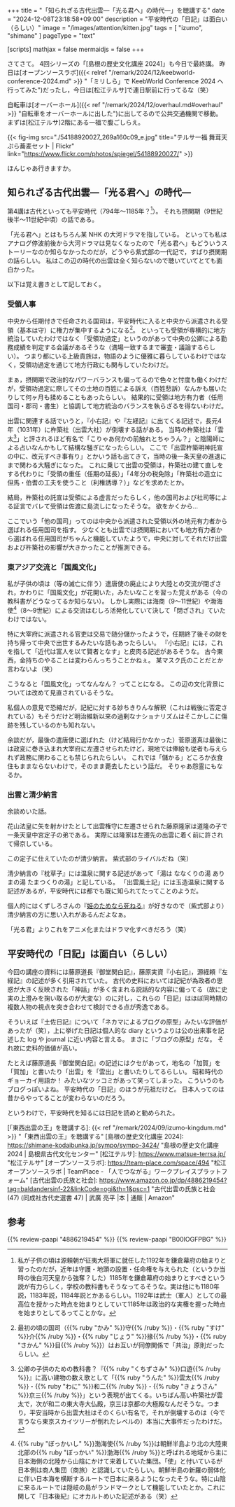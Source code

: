 +++
title = "「知られざる古代出雲—「光る君へ」の時代—」を聴講する"
date =  "2024-12-08T23:18:58+09:00"
description = "平安時代の「日記」は面白い（らしい）"
image = "/images/attention/kitten.jpg"
tags = [ "izumo", "shimane" ]
pageType = "text"

[scripts]
  mathjax = false
  mermaidjs = false
+++

さてさて。
4回シリーズの「[島根の歴史文化講座 2024]」も今日で最終講。
昨日は[オープンソースラボ]({{< relref "/remark/2024/12/keebworld-conference-2024.md" >}} "「ミリしら」で KeebWorld Conference 2024 へ行ってみた")だったし，今日は[松江テルサ]で連日駅前に行ってるな（笑）

自転車は[オーバーホール]({{< ref "/remark/2024/12/overhaul.md#overhaul" >}} "自転車をオーバーホールに出した")に出してるので公共交通機関で移動。
まずは[松江テルサ]2階にある一福で腹ごしらえ。

{{< fig-img src="./54188920027_269a160c09_e.jpg" title="テルサ一福 舞茸天ぷら蕎麦セット | Flickr" link="https://www.flickr.com/photos/spiegel/54188920027/" >}}

ほんじゃあ行きますか。

## 知られざる古代出雲—「光る君へ」の時代—

第4講は古代といっても平安時代（794年〜1185年？[^k1]）。
それも摂関期（9世紀後半〜11世紀中頃）の話である。

[^k1]: 私が子供の頃は源頼朝が征夷大将軍に就任した1192年を鎌倉幕府の始まりと習ったのだが，近年は守護・地頭の設置・任命権を与えられた（というか当時の後白河天皇から強奪？した）1185年を鎌倉幕府の始まりとすべきという説が有力らしく，学校の教科書もそうなってるそうな。実は他にも1180年説，1183年説，1184年説とかあるらしい。1192年は武士（軍人）としての最高位を授かった時点を始まりとしていて1185年は政治的な実権を握った時点を始まりとしてるってことかな。

「光る君へ」とはもちろん某 NHK の大河ドラマを指している。
といっても私はアナログ停波前後から大河ドラマは見なくなったので「光る君へ」もどういうストーリーなのか知らなかったのだが，どうやら紫式部の一代記で，すばり摂関期の話らしい。
私はこの辺の時代の出雲は全く知らないので聴いていてとても面白かった。

以下は覚え書きとして記しておく。

### 受領人事

中央から任期付きで任命される国司は，平安時代に入ると中央から派遣される受領（基本は守）に権力が集中するようになる[^k2]。
といっても受領が専横的に地方統治していたわけではなく「受領功過定」というのがあって中央の公卿による勤務成績を判定する会議があるそうな（満場一致するまで審査・議論するらしい）。
つまり都にいる上級貴族は，物語のように優雅に暮らしているわけではなく，受領功過定を通じて地方行政にも関与していたわけだ。

[^k2]: 最初の頃の国司（{{% ruby "かみ" %}}守{{% /ruby %}}・{{% ruby "すけ" %}}介{{% /ruby %}}・{{% ruby "じょう" %}}掾{{% /ruby %}}・{{% ruby "さかん" %}}目{{% /ruby %}}）はお互いが同僚関係で「共治」原則だったらしい。

まぁ，摂関期で政治的なパワーバランスも偏ってるので色々と忖度も働くわけだが，受領功過定に際してその土地の百姓による訴え（百姓愁訴）なんかも届いたりして何ヶ月も揉めることもあったらしい。
結果的に受領は地方有力者（任用国司・郡司・書生）と協調して地方統治のバランスを執らざるを得ないわけだ。

出雲に関連する話でいうと，『小右記』や『左経記』に出てくる記述で，長元4年（1031年）に杵築社（出雲大社）が倒壊する話がある。
当時の杵築社は「雲太[^u1]」と評されるほど有名で「こりゃあ何かの前触れとちゃうん？」と陰陽師による占いなんかもして結構な騒ぎになったらしい。
ここで「出雲杵築明神託宣の中に、改元すべき事有り」とかいう話も出てきて，当時の後一条天皇の進退にまで関わる大騒ぎになった。
これに乗じて出雲の受領は，杵築社の建て直しをする代わりに「受領の重任（任期の延長）」「4年分の税免除」「杵築社の造立に但馬・伯耆の工夫を使うこと（利権誘導？）」などを求めたとか。

[^u1]: 公卿の子供のための教科書？『{{% ruby "くちずさみ" %}}口遊{{% /ruby %}}』に高い建物の数え歌として「{{% ruby "うんた" %}}雲太{{% /ruby %}}・{{% ruby "わに" %}}和二{{% /ruby %}}・{{% ruby "きょうさん" %}}京三{{% /ruby %}}」という表現が出てくる。いちばん高い杵築社が雲太で，次が和二の東大寺大仏殿，京三は京都の大極殿なんだそうな。つまり，平安当時から出雲大社はそのくらい有名で，それが倒壊するのは（今で言うなら東京スカイツリーが倒れたレベルの）本当に大事件だったわけだ。

結局，杵築社の託宣は受領による虚言だったらしく，他の国司および社司等による証言でバレて受領は佐渡に島流しになったそうな。
欲をかくから...

ここでいう「他の国司」ってのは中央から派遣された受領以外の地元有力者から選ばれる任用国司を指す。
少なくとも出雲では摂関期においても地方有力者から選ばれる任用国司がちゃんと機能していたようで，中央に対してそれだけ出雲および杵築社の影響が大きかったことが推測できる。

### 東アジア交流と「国風文化」

私が子供の頃は（等の滅亡に伴う）遣唐使の廃止により大陸との交流が閉ざされ，かわりに「国風文化」が花開いた，みたいなことを習った覚えがある（今の教科書がどうなってるか知らない）。
しかし実際には海商（9〜11世紀）や渤海使[^b1]（8〜9世紀）による交流はむしろ活発化していて決して「閉ざされ」ていたわけではない。

[^b1]: {{% ruby "ぼっかいし" %}}渤海使{{% /ruby %}}は朝鮮半島より北の大陸東北部の{{% ruby "ぼっかい" %}}渤海{{% /ruby %}}と呼ばれる地域から主に日本海側の北陸から山陰にかけて来着していた集団。「使」と付いているが日本側は商人集団（商旅）と認識していたらしい。朝鮮半島の新羅の弱体化に伴い日本海を横断するルートで日本に来るようになったそうな。特に山陰に来るルートでは隠岐の島がランドマークとして機能していたとか。これに関して『日本後紀』にオカルトめいた記述がある（笑）

特に大宰府に派遣される官吏は交易で随分儲かったようで，任期終了後その財を持ち帰って中央で出世するみたいな話もあったらしい。
『小右記』には，これを指して「近代は富人を以て賢者となす」と皮肉る記述があるそうな。
古今東西，金持ちのやることは変わらんっちうことかねぇ。
某マスク氏のことだとか言わないよ（笑）

こうなると「国風文化」ってなんなん？ ってことになる。
この辺の文化背景については改めて見直されているそうな。

私個人の意見で恐縮だが，記紀に対する妙ちきりんな解釈（これは戦後に否定されている）もそうだけど明治維新以来の過剰なナショナリズムはそこかしこに傷跡を残しているのかも知れない。

余談だが，最後の遣唐使に選ばれた（けど結局行かなかった）菅原道真は最後には政変に巻き込まれ大宰府に左遷させられたけど，現地では俸給も従者も与えられず政務に関わることも禁じられたらしい。
これでは「儲かる」どころか衣食住もままならないわけで，そのまま薨去したという話だ。
そりゃあ怨霊にもなるか。

### 出雲と清少納言

余談めいた話。

花山法皇に矢を射かけたとして出雲権守に左遷させられた藤原隆家は道隆の子で一条天皇中宮定子の弟である。
実際には隆家は左遷先の出雲に着く前に許されて帰京している。

この定子に仕えていたのが清少納言。
紫式部のライバルだね（笑）

清少納言の『枕草子』には温泉に関する記述があって「湯は ななくりの湯 ありまの湯 たまつくりの湯」と記している。
「出雲風土記」には玉造温泉に関する記述があるが，平安時代には都でも既に知られてたってことのようだ。

個人的にはくずしろさんの『[姫のためなら死ねる](https://www.amazon.co.jp/dp/B00IOGFPBG?tag=baldandersinf-22&linkCode=ogi&th=1&psc=1 "姫のためなら死ねる　（１） (バンブーコミックス WINセレクション) | くずしろ | マンガ | Kindleストア | Amazon")』が好きなので（紫式部より）清少納言の方に思い入れがあるんだよなぁ。

「光る君」よりこれをアニメ化またはドラマ化すべきだろう（笑）

## 平安時代の「日記」は面白い（らしい）

今回の講座の資料には藤原道長『御堂関白記』，藤原実資『小右記』，源経頼『左経記』の記述が多く引用されていた。
古代の史料においては記紀が為政者の思惑が大きく反映された「神話」が多く含まれる説話的な内容に偏ってる（故に史実の上澄みを掬い取るのが大変な）のに対し，これらの「日記」はほぼ同時期の複数人物の視点を突き合わせて検討できる点が秀逸である。

そういえば『土佐日記』について「ネカマによるブログの原型」みたいな評価があったが（笑），上に挙げた日記は個人的な diary というよりは公の出来事を記述した log や journal に近い内容と言える。
まさに「ブログの原型」だな。
それ故に史料的価値が高い。

たとえば藤原道長『御堂関白記』の記述にはクセがあって，地名の「加賀」を「賀加」と書いたり「出雲」を「雲出」と書いたりしてるらしい。
昭和時代のギョーカイ用語か！ みたいなツッコミがあって笑ってしまった。
こういうのもブログっぽいよね。
平安時代の「日記」のほうが元祖だけど。
日本人ってのは昔からやってることが変わらないのだろう。

というわけで，平安時代を知るには日記を読めと勧められた。

[「東西出雲の王」を聴講する]: {{< ref "/remark/2024/09/izumo-kingdum.md" >}} "「東西出雲の王」を聴講する"
[島根の歴史文化講座 2024]: https://shimane-kodaibunka.jp/sympo/sympo-3424/ "島根の歴史文化講座　2024 | 島根県古代文化センター"
[松江テルサ]: https://www.matsue-terrsa.jp/ "松江テルサ"
[オープンソースラボ]: https://team-place.com/space/494 "松江オープンソースラボ | TeamPlace - 「人でつながる」ワークプレイスプラットフォーム"
[古代出雲の氏族と社会]: https://www.amazon.co.jp/dp/4886219454?tag=baldandersinf-22&linkCode=ogi&th=1&psc=1 "古代出雲の氏族と社会 (47) (同成社古代史選書 47) | 武廣 亮平 |本 | 通販 | Amazon"

## 参考

{{% review-paapi "4886219454" %}} <!-- 古代出雲の氏族と社会 -->
{{% review-paapi "B00IOGFPBG" %}} <!-- 姫のためなら死ねる くずしろ -->
